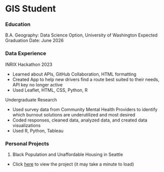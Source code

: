 # GIS Student

### Education
B.A. Geography: Data Science Option, University of Washington
Expected Graduation Date: June 2026

### Data Experience
INRIX Hackathon 2023
- Learned about APIs, GitHub Collaboration, HTML formatting
- Created App to help new drivers find a route best suited to their needs, API key no longer active
- Used Leaflet, HTML, CSS, Python, R

Undergraduate Research
- Used survey data from Community Mental Health Providers to identify which burnout solutions are underutilized and most desired
- Coded responses, cleaned data, analyzed data, and created data visualizations
- Used R, Python, Tableau
  
### Personal Projects
1. Black Population and Unaffordable Housing in Seattle
- Click [here](https://html-preview.github.io/?url=https://github.com/kaibailey2/kaibailey2.github.io/blob/main/project1.html) to view the project (it may take a minute to load)
